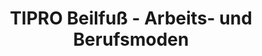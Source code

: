 ---
title: "TIPRO Beilfuß - Arbeits- und Berufsmoden"
url: /burg/tipro-beilfuss-arbeits-und-berufsmoden/
shop: Kleidung
---